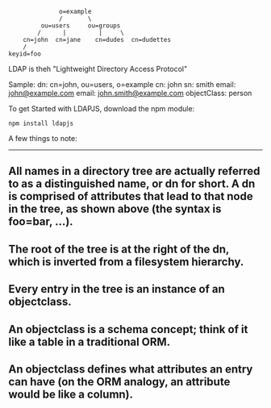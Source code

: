 ```             
              o=example
              /       \
         ou=users     ou=groups
        /      |         |     \
    cn=john  cn=jane    cn=dudes  cn=dudettes
    /
keyid=foo
```
LDAP is theh "Lightweight Directory Access Protocol"

Sample: 
dn: cn=john, ou=users, o=example
cn: john
sn: smith
email: john@example.com
email: john.smith@example.com
objectClass: person

To get Started with LDAPJS, download the npm module:
```
npm install ldapjs
```

A few things to note:

---
All names in a directory tree are actually referred to as a distinguished name, or dn for short. A dn is comprised of attributes that lead to that node in the tree, as shown above (the syntax is foo=bar, ...).
---
The root of the tree is at the right of the dn, which is inverted from a filesystem hierarchy.
---
Every entry in the tree is an instance of an objectclass.
---
An objectclass is a schema concept; think of it like a table in a traditional ORM.
---
An objectclass defines what attributes an entry can have (on the ORM analogy, an attribute would be like a column).
---
